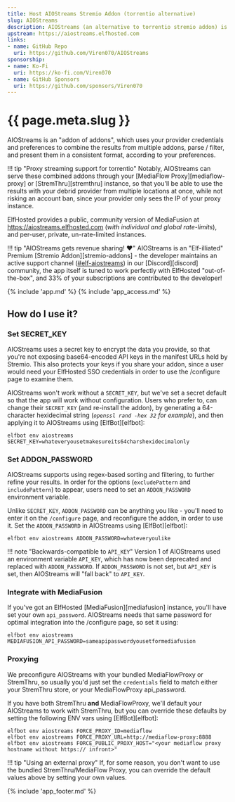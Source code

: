 ```yaml
---
title: Host AIOStreams Stremio Addon (torrentio alternative)
slug: AIOStreams
description: AIOStreams (an alternative to torrentio stremio addon) is a popular Stremio Addon which combines the results of other addons, to produce a sorted, parsed, and deduplicated list of results, which can optionally be proxy-streamed using MediaFlow Proxy
upstream: https://aiostreams.elfhosted.com
links:
- name: GitHub Repo
  uri: https://github.com/Viren070/AIOStreams
sponsorship: 
- name: Ko-Fi
  uri: https://ko-fi.com/Viren070
- name: GitHub Sponsors
  uri: https://github.com/sponsors/Viren070
---
```


# {{ page.meta.slug }}

AIOStreams is an "addon of addons", which uses your provider credentials and preferences to combine the results from multiple addons, parse / filter, and present them in a consistent format, according to your preferences.

!!! tip "Proxy streaming support for torrentio"
    Notably, AIOStreams can serve these combined addons through your [MediaFlow Proxy][mediaflow-proxy] or [StremThru][stremthru] instance, so that you'll be able to use the results with your debrid provider from multiple locations at once, while not risking an account ban, since your provider only sees the IP of your proxy instance.

ElfHosted provides a public, community version of MediaFusion at https://aiostreams.elfhosted.com (*with individual and global rate-limits*), and per-user, private, un-rate-limited instances.

!!! tip "AIOStreams gets revenue sharing! :heart:"
    AIOStreams is an "Elf-illiated" Premium [Stremio Addon][stremio-addons] - the developer maintains an active support channel ([#elf-aiostreams](https://discord.com/channels/396055506072109067/1329435155407831070)) in our [Discord][discord] community, the app itself is tuned to work perfectly with ElfHosted "out-of-the-box", and 33% of your subscriptions are contributed to the developer!

{% include 'app.md' %}
{% include 'app_access.md' %}

## How do I use it?

### Set SECRET_KEY

AIOStreams uses a secret key to encrypt the data you provide, so that you're not exposing base64-encoded API keys in the manifest URLs held by Stremio. This also protects your keys if you share your addon, since a user would need your ElfHosted SSO credentials in order to use the /configure page to examine them.

AIOStreams won't work without a `SECRET_KEY`, but we've set a secret default so that the app will work without configuration. Users who prefer to, can change their `SECRET_KEY` (and re-install the addon), by generating a 64-character hexidecimal string (*`openssl rand -hex 32` for example*), and then applying it to AIOStreams using [ElfBot][elfbot]:

```
elfbot env aiostreams SECRET_KEY=whateveryousetmakesureits64charshexidecimalonly
```

### Set ADDON_PASSWORD

AIOStreams supports using regex-based sorting and filtering, to further refine your results. In order for the options (`excludePattern` and `includePattern`) to appear, users need to set an `ADDON_PASSWORD` environment variable.

Unlike `SECRET_KEY`, `ADDON_PASSWORD` can be anything you like - you'll need to enter it on the `/configure` page, and reconfigure the addon, in order to use it. Set the `ADDON_PASSWORD` in AIOStreams using [ElfBot][elfbot]:

```
elfbot env aiostreams ADDON_PASSWORD=whateveryoulike
```

!!! note "Backwards-compatible to `API_KEY`"
    Version 1 of AIOStreams used an environment variable `API_KEY`, which has now been deprecated and replaced with `ADDON_PASSWORD`. If `ADDON_PASSWORD` is not set, but `API_KEY` is set, then AIOStreams will "fall back" to `API_KEY`.

### Integrate with MediaFusion

If you've got an ElfHosted [MediaFusion][mediafusion] instance, you'll have set your own `api_password`. AIOStreams needs that same password for optimal integration into the /configure page, so set it using:

```
elfbot env aiostreams MEDIAFUSION_API_PASSWORD=sameapipasswordyousetformediafusion
```

### Proxying

We preconfigure AIOStreams with your bundled MediaFlowProxy or StremThru, so usually you'd just set the `credentials` field to match either your StremThru store, or your MediaFlowProxy api_password.

If you have both StremThru **and** MediaFlowProxy, we'll default your AIOStreams to work with StremThru, but you can override these defaults by setting the following ENV vars using [ElfBot][elfbot]:

```
elfbot env aiostreams FORCE_PROXY_ID=mediaflow
elfbot env aiostreams FORCE_PROXY_URL=http://mediaflow-proxy:8888
elfbot env aiostreams FORCE_PUBLIC_PROXY_HOST="<your mediaflow proxy hostname without https:// infront>"
```

!!! tip "Using an external proxy"
    If, for some reason, you don't want to use the bundled StremThru/MediaFlow Proxy, you can override the default values above by setting your own values.

{% include 'app_footer.md' %}